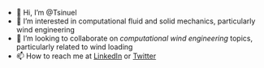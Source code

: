 - 👋 Hi, I’m @Tsinuel
- 👀 I’m interested in computational fluid and solid mechanics, particularly wind engineering
- 💞️ I’m looking to collaborate on *computational wind engineering* topics, particularly related to wind loading
- 📫 How to reach me at [LinkedIn](https://www.linkedin.com/in/tsinuel/ "LinkedIn") or [Twitter](https://twitter.com/tsinuelN "@tsinuelN")

<!---
Tsinuel/Tsinuel is a ✨ special ✨ repository because its `README.md` (this file) appears on your GitHub profile.
You can click the Preview link to take a look at your changes.
--->
